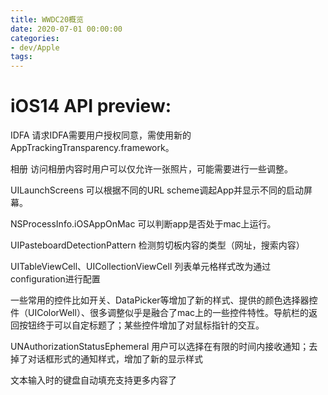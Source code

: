 ```yaml
---
title: WWDC20概览
date: 2020-07-01 00:00:00
categories:
- dev/Apple
tags:
---
```


# iOS14 API preview:

IDFA 请求IDFA需要用户授权同意，需使用新的AppTrackingTransparency.framework。

相册 访问相册内容时用户可以仅允许一张照片，可能需要进行一些调整。

UILaunchScreens 可以根据不同的URL scheme调起App并显示不同的启动屏幕。

NSProcessInfo.iOSAppOnMac 可以判断app是否处于mac上运行。

UIPasteboardDetectionPattern 检测剪切板内容的类型（网址，搜索内容）

UITableViewCell、UICollectionViewCell 列表单元格样式改为通过configuration进行配置

一些常用的控件比如开关、DataPicker等增加了新的样式、提供的颜色选择器控件（UIColorWell）、很多调整似乎是融合了mac上的一些控件特性。导航栏的返回按钮终于可以自定标题了；某些控件增加了对鼠标指针的交互。

UNAuthorizationStatusEphemeral 用户可以选择在有限的时间内接收通知；去掉了对话框形式的通知样式，增加了新的显示样式

文本输入时的键盘自动填充支持更多内容了
